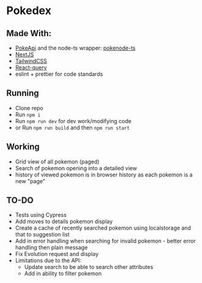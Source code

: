 # Pokedex 

## Made With:
* [PokeApi](https://pokeapi.co/) and the node-ts wrapper: [pokenode-ts](https://github.com/Gabb-c/pokenode-ts)
* [NextJS](https://nextjs.org) 
* [TailwindCSS](https://tailwindcss.com/)
* [React-query](https://tanstack.com)
* eslint + prettier for code standards 


## Running 
* Clone repo 
* Run `npm i`
* Run `npm run dev` for dev work/modifying code 
* or Run `npm run build` and then `npm run start`


## Working 
* Grid view of all pokemon (paged)
* Search of pokemon opening into a detailed view
* history of viewed pokemon is in browser history as each pokemon is a new "page"

## TO-DO 
* Tests using Cypress
* Add moves to details pokemon display
* Create a cache of recently searched pokemon using localstorage and that to suggestion list
* Add in error handling when searching for invalid pokemon - better error handling then plain message
* Fix Evolution request and display
* Limitations due to the API:
  * Update search to be able to search other attributes 
  * Add in ability to filter pokemon
